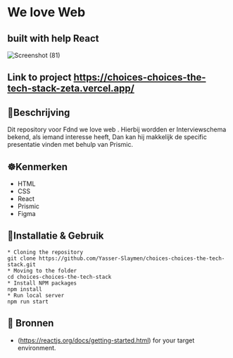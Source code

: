 # We love Web
## built with help React
![Screenshot (81)](https://user-images.githubusercontent.com/90189815/208097004-474d8f15-4ca4-41d6-902d-4dfde29bbe07.png)

## Link to project https://choices-choices-the-tech-stack-zeta.vercel.app/


## 🧭Beschrijving
Dit repository voor Fdnd we love web . Hierbij wordden er Interviewschema bekend, als iemand interesse heeft, Dan kan hij makkelijk de specific presentatie vinden met behulp van  Prismic.




## ☸️Kenmerken
* HTML
* CSS
* React
* Prismic
* Figma


## 🧭Installatie & Gebruik
```
* Cloning the repository
git clone https://github.com/Yasser-Slaymen/choices-choices-the-tech-stack.git
* Moving to the folder
cd choices-choices-the-tech-stack
* Install NPM packages
npm install
* Run local server
npm run start
```

## 🧭 Bronnen

* (https://reactjs.org/docs/getting-started.html) for your target environment.
